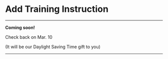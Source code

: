 # Add Training Instruction

--------------

 **Coming soon!**

 Check back on Mar. 10

 (It will be our Daylight Saving Time gift to you)

--------------